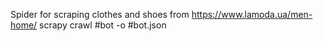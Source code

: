 Spider for scraping clothes and shoes from https://www.lamoda.ua/men-home/
scrapy crawl #bot -o #bot.json
